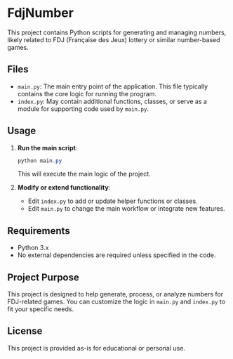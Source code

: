 # FdjNumber

This project contains Python scripts for generating and managing numbers, likely related to FDJ (Française des Jeux) lottery or similar number-based games.

## Files

- `main.py`: The main entry point of the application. This file typically contains the core logic for running the program.
- `index.py`: May contain additional functions, classes, or serve as a module for supporting code used by `main.py`.

## Usage

1. **Run the main script**:
   ```powershell
   python main.py
   ```
   This will execute the main logic of the project.

2. **Modify or extend functionality**:
   - Edit `index.py` to add or update helper functions or classes.
   - Edit `main.py` to change the main workflow or integrate new features.

## Requirements

- Python 3.x
- No external dependencies are required unless specified in the code.

## Project Purpose

This project is designed to help generate, process, or analyze numbers for FDJ-related games. You can customize the logic in `main.py` and `index.py` to fit your specific needs.

## License

This project is provided as-is for educational or personal use.
